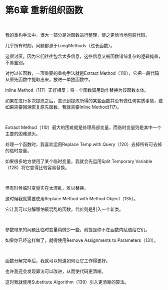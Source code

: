 # 第6章 重新组织函数

<br>

我的重构手法中，很大一部分是对函数进行整理，使之更恰当地包装代码。

几乎所有时刻，问题都源于LongMethods（过长函数）。

这很讨厌，因为它们往往包含太多信息，这些信息又被函数错综复杂的逻辑掩盖，不易鉴别。

对付过长函数，一项重要的重构手法就是Extract Method（110），它把一段代码从原先函数中提取出来，放进一单独函数中。

Inline Method（117）正好相反：将一个函数调用动作替换为该函数本体。

如果在进行多次提炼之后，意识到提炼所得的某些函数并没有做任何实质事情，或如果需要回溯恢复原先函数，我就需要Inline Method(117)。

<br>

Extract Method（110）最大的困难就是处理局部变量，而临时变量则是其中一个主要的困难源头。

处理一个函数时，我喜欢运用Replace Temp with Query（120）去掉所有可去掉的临时变量。

如果很多地方使用了某个临时变量，我就会先运用Split Temporary Variable（128）将它变得比较容易替换。

<br>

但有时候临时变量实在太混乱，难以替换。

这时候我就需要使用Replace Method with Method Object（135）。

它让我可以分解哪怕最混乱的函数，代价则是引入一个新类。

<br>

参数带来的问题比临时变量稍微少一些，前提是你不在函数内赋值给它们。

如果你已经这样做了，就得使用Remove Assignments to Parameters（131）。

<br>

函数分解完毕后，我就可以知道如何让它工作得更好。

也许我还会发现算法可以改进，从而使代码更清晰。

这时我就使用Substitute Algorithm（139）引入更清晰的算法。

<br>

